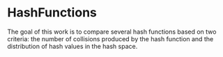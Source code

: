 # HashFunctions
The goal of this work is to compare several hash functions based on two criteria: the number of collisions produced by the hash function and the distribution of
hash values in the hash space.
